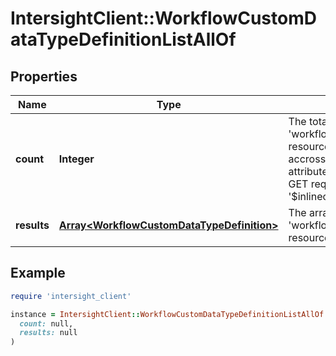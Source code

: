 # IntersightClient::WorkflowCustomDataTypeDefinitionListAllOf

## Properties

| Name | Type | Description | Notes |
| ---- | ---- | ----------- | ----- |
| **count** | **Integer** | The total number of &#39;workflow.CustomDataTypeDefinition&#39; resources matching the request, accross all pages. The &#39;Count&#39; attribute is included when the HTTP GET request includes the &#39;$inlinecount&#39; parameter. | [optional] |
| **results** | [**Array&lt;WorkflowCustomDataTypeDefinition&gt;**](WorkflowCustomDataTypeDefinition.md) | The array of &#39;workflow.CustomDataTypeDefinition&#39; resources matching the request. | [optional] |

## Example

```ruby
require 'intersight_client'

instance = IntersightClient::WorkflowCustomDataTypeDefinitionListAllOf.new(
  count: null,
  results: null
)
```

